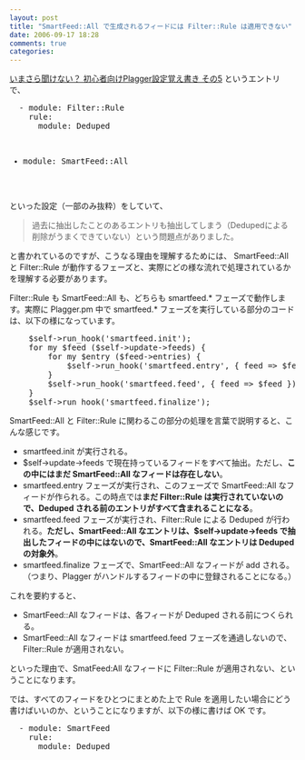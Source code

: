 ```yaml
---
layout: post
title: "SmartFeed::All で生成されるフィードには Filter::Rule は適用できない"
date: 2006-09-17 18:28
comments: true
categories: 
---
```

<p>
<a class="ext-link" href="http://d.hatena.ne.jp/toshi123/20060916#p1"><span class="icon"></span>いまさら聞けない？ 初心者向けPlagger設定覚え書き その5</a> というエントリで、
</p>
<pre class="wiki">
  - module: Filter::Rule
    rule:
      module: Deduped

  - module: SmartFeed::All
</pre>
<p>
といった設定（一部のみ抜粋）をしていて、
</p>
<blockquote>
<p>
  過去に抽出したことのあるエントリも抽出してしまう（Dedupedによる削除がうまくできていない）という問題点がありました。
</p>
</blockquote>
<p>
と書かれているのですが、こうなる理由を理解するためには、 SmartFeed::All と Filter::Rule が動作するフェーズと、実際にどの様な流れで処理されているかを理解する必要があります。
</p>
<p>
Filter::Rule も SmartFeed::All も、どちらも smartfeed.* フェーズで動作します。実際に Plagger.pm 中で smartfeed.* フェーズを実行している部分のコードは、以下の様になっています。
</p>
<pre class="wiki">
    $self->run_hook('smartfeed.init');
    for my $feed ($self->update->feeds) {
        for my $entry ($feed->entries) {
            $self->run_hook('smartfeed.entry', { feed => $feed, entry => $entry });
        }
        $self->run_hook('smartfeed.feed', { feed => $feed });
    }
    $self->run_hook('smartfeed.finalize');
</pre>
<p>
SmartFeed::All と Filter::Rule に関わるこの部分の処理を言葉で説明すると、こんな感じです。
</p>
<ul><li>smartfeed.init が実行される。</li>
<li>$self->update->feeds で現在持っているフィードをすべて抽出。ただし、<strong>この中にはまだ SmartFeed::All なフィードは存在しない</strong>。</li>
<li>smartfeed.entry フェーズが実行され、このフェーズで SmartFeed::All なフィードが作られる。この時点では<strong>まだ Filter::Rule は実行されていないので、Deduped される前のエントリがすべて含まれることになる</strong>。</li>
<li>smartfeed.feed フェーズが実行され、Filter::Rule による Deduped が行われる。<strong>ただし、SmartFeed::All なエントリは、$self->update->feeds で抽出したフィードの中にはないので、SmartFeed::All なエントリは Deduped の対象外</strong>。</li>
<li>smartfeed.finalize フェーズで、SmartFeed::All なフィードが add される。（つまり、Plagger がハンドルするフィードの中に登録されることになる。）</li></ul>
<p>
これを要約すると、
</p>
<ul><li>SmartFeed::All なフィードは、各フィードが Deduped される前につくられる。</li>
<li>SmartFeed::All なフィードは smartfeed.feed フェーズを通過しないので、Filter::Rule が適用されない。</li></ul>
<p>
といった理由で、SmatFeed:All なフィードに Filter::Rule が適用されない、ということになります。
</p>
<p>
では、すべてのフィードをひとつにまとめた上で Rule を適用したい場合にどう書けばいいのか、ということになりますが、以下の様に書けば OK です。
</p>
<pre class="wiki">
  - module: SmartFeed
    rule:
      module: Deduped
</pre>